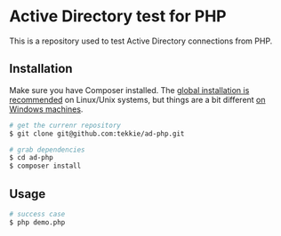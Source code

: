 # Active Directory test for PHP

This is a repository used to test Active Directory connections from PHP.

## Installation

Make sure you have Composer installed. The [global  installation is recommended](https://getcomposer.org/doc/00-intro.md#globally) on Linux/Unix systems, but things are a bit different [on Windows machines](https://getcomposer.org/doc/00-intro.md#installation-windows).

```bash
# get the currenr repository
$ git clone git@github.com:tekkie/ad-php.git

# grab dependencies
$ cd ad-php
$ composer install
```

## Usage

```bash
# success case
$ php demo.php
```
